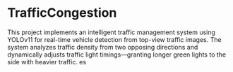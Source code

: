 # TrafficCongestion
This project implements an intelligent traffic management system using YOLOv11 for real-time vehicle detection from top-view traffic images. The system analyzes traffic density from two opposing directions and dynamically adjusts traffic light timings—granting longer green lights to the side with heavier traffic. es
